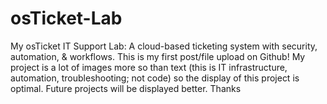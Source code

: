 # osTicket-Lab
My osTicket IT Support Lab: A cloud-based ticketing system with security, automation, &amp; workflows.
This is my first post/file upload on Github! My project is a lot of images more so than text (this is IT infrastructure, automation, troubleshooting; not code) so the display of this project is optimal. Future projects will be displayed better. Thanks
